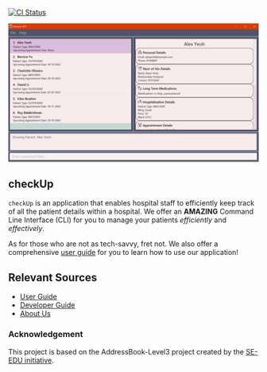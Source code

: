 [![CI Status](https://github.com/AY2223S1-CS2103T-W16-3/tp/workflows/Java%20CI/badge.svg)](https://github.com/AY2223S1-CS2103T-W16-3/tp/actions)

![Ui](docs/images/Ui.png)

## checkUp

`checkUp` is an application that enables hospital staff to efficiently keep track of all the patient details within a hospital.
We offer an **AMAZING** Command Line Interface (CLI) for you to manage your patients *efficiently* and *effectively*.

As for those who are not as tech-savvy, fret not.
We also offer a comprehensive [user guide](docs/UserGuide.md) for you to learn how to use our application!

## Relevant Sources
- [User Guide](docs/UserGuide.md)
- [Developer Guide](docs/DeveloperGuide.md)
- [About Us](docs/AboutUs.md)

### Acknowledgement

This project is based on the AddressBook-Level3 project created by the [SE-EDU initiative](https://se-education.org).

